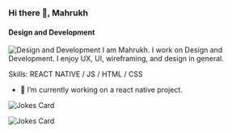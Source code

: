 ### Hi there 👋, Mahrukh
#### Design and Development
![Design and Development](https://tinkercademy.com/wp-content/uploads/2017/04/Generic-Banner-07-Web-App-Developer.png)
I am Mahrukh. I work on Design and Development. I enjoy UX, UI, wireframing, and design in general. 

Skills: REACT NATIVE / JS / HTML / CSS 

- 🔭 I’m currently working on a react native project. 

<!-- Markdown -->

![Jokes Card](https://readme-jokes.vercel.app/api)

<!-- HTML -->
<img src="https://readme-jokes.vercel.app/api" alt="Jokes Card" />
